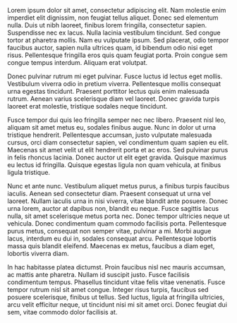 Lorem ipsum dolor sit amet, consectetur adipiscing elit. Nam molestie enim imperdiet elit dignissim, non feugiat tellus aliquet. Donec sed elementum nulla. Duis ut nibh laoreet, finibus lorem fringilla, consectetur sapien. Suspendisse nec ex lacus. Nulla lacinia vestibulum tincidunt. Sed congue tortor at pharetra mollis. Nam eu vulputate ipsum. Sed placerat, odio tempor faucibus auctor, sapien nulla ultrices quam, id bibendum odio nisi eget risus. Pellentesque fringilla eros quis quam feugiat porta. Proin congue sem congue tempus interdum. Aliquam erat volutpat.

Donec pulvinar rutrum mi eget pulvinar. Fusce luctus id lectus eget mollis. Vestibulum viverra odio in pretium viverra. Pellentesque mollis consequat urna egestas tincidunt. Praesent porttitor lectus quis enim malesuada rutrum. Aenean varius scelerisque diam vel laoreet. Donec gravida turpis laoreet erat molestie, tristique sodales neque tincidunt.

Fusce tempor dui quis leo fringilla semper nec nec libero. Praesent nisl leo, aliquam sit amet metus eu, sodales finibus augue. Nunc in dolor ut urna tristique hendrerit. Pellentesque accumsan, justo vulputate malesuada cursus, orci diam consectetur sapien, vel condimentum quam sapien eu elit. Maecenas sit amet velit ut elit hendrerit porta et ac eros. Sed pulvinar purus in felis rhoncus lacinia. Donec auctor ut elit eget gravida. Quisque maximus eu lectus id fringilla. Quisque egestas ligula non quam vehicula, at finibus ligula tristique.

Nunc et ante nunc. Vestibulum aliquet metus purus, a finibus turpis faucibus iaculis. Aenean sed consectetur diam. Praesent consequat ut urna vel laoreet. Nullam iaculis urna in nisi viverra, vitae blandit ante posuere. Donec urna lorem, auctor at dapibus non, blandit eu neque. Fusce sagittis lacus nulla, sit amet scelerisque metus porta nec. Donec tempor ultricies neque ut vehicula. Donec condimentum quam commodo facilisis porta. Pellentesque purus metus, consequat non semper vitae, pulvinar a mi. Morbi augue lacus, interdum eu dui in, sodales consequat arcu. Pellentesque lobortis massa quis blandit eleifend. Maecenas ex metus, faucibus a diam eget, lobortis viverra diam.

In hac habitasse platea dictumst. Proin faucibus nisl nec mauris accumsan, ac mattis ante pharetra. Nullam id suscipit justo. Fusce facilisis condimentum tempus. Phasellus tincidunt vitae felis vitae venenatis. Fusce tempor rutrum nisl sit amet congue. Integer risus turpis, faucibus sed posuere scelerisque, finibus ut tellus. Sed luctus, ligula at fringilla ultricies, arcu velit efficitur neque, ut tincidunt nisi mi sit amet orci. Donec feugiat dui sem, vitae commodo dolor facilisis at.